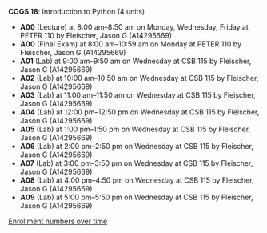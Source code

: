 **COGS 18**: Introduction to Python (4 units)

- **A00** (Lecture) at 8:00 am–8:50 am on Monday, Wednesday, Friday at PETER 110 by Fleischer, Jason G (A14295669)
- **A00** (Final Exam) at 8:00 am–10:59 am on Monday at PETER 110 by Fleischer, Jason G (A14295669)
- **A01** (Lab) at 9:00 am–9:50 am on Wednesday at CSB 115 by Fleischer, Jason G (A14295669)
- **A02** (Lab) at 10:00 am–10:50 am on Wednesday at CSB 115 by Fleischer, Jason G (A14295669)
- **A03** (Lab) at 11:00 am–11:50 am on Wednesday at CSB 115 by Fleischer, Jason G (A14295669)
- **A04** (Lab) at 12:00 pm–12:50 pm on Wednesday at CSB 115 by Fleischer, Jason G (A14295669)
- **A05** (Lab) at 1:00 pm–1:50 pm on Wednesday at CSB 115 by Fleischer, Jason G (A14295669)
- **A06** (Lab) at 2:00 pm–2:50 pm on Wednesday at CSB 115 by Fleischer, Jason G (A14295669)
- **A07** (Lab) at 3:00 pm–3:50 pm on Wednesday at CSB 115 by Fleischer, Jason G (A14295669)
- **A08** (Lab) at 4:00 pm–4:50 pm on Wednesday at CSB 115 by Fleischer, Jason G (A14295669)
- **A09** (Lab) at 5:00 pm–5:50 pm on Wednesday at CSB 115 by Fleischer, Jason G (A14295669)

[Enrollment numbers over time](./COGS18.tsv)
